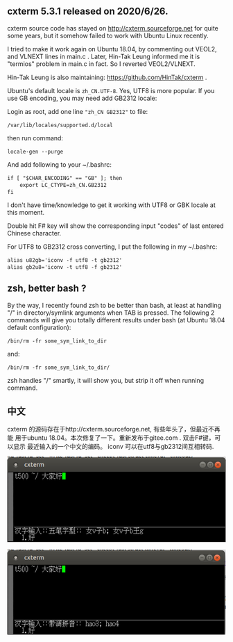 ## cxterm 5.3.1 released on 2020/6/26.

cxterm source code has stayed on http://cxterm.sourceforge.net for 
quite some years, but it somehow failed to work with Ubuntu Linux recently.

I tried to make it work again on Ubuntu 18.04, by commenting out VEOL2, 
and VLNEXT lines in main.c . Later, Hin-Tak Leung informed me it is "termios"
problem in main.c in fact. So I reverted VEOL2/VLNEXT.

Hin-Tak Leung is also maintaining: https://github.com/HinTak/cxterm .

Ubuntu's default locale is `zh_CN.UTF-8`. Yes, UTF8 is more popular. If you 
use GB encoding, you may need add GB2312 locale: 

Login as root, add one line `"zh_CN GB2312"` to file: 

    /var/lib/locales/supported.d/local

then run command:

    locale-gen --purge

And add following to your ~/.bashrc:

    if [ "$CHAR_ENCODING" == "GB" ]; then
	    export LC_CTYPE=zh_CN.GB2312
    fi

I don't have time/knowledge to get it working with UTF8 or GBK locale
at this moment.

Double hit F# key will show the corresponding input "codes" of last
entered Chinese character.

For UTF8 to GB2312 cross converting, I put the following in my ~/.bashrc:

    alias u82gb='iconv -f utf8 -t gb2312'
    alias gb2u8='iconv -t utf8 -f gb2312'

## zsh, better bash ?

By the way, I recently found zsh to be better than bash, at least at
handling "/" in directory/symlink arguments when TAB is pressed. 
The following 2 commands will give you totally different results 
under bash (at Ubuntu 18.04 default configuration):

    /bin/rm -fr some_sym_link_to_dir

and:

    /bin/rm -fr some_sym_link_to_dir/

zsh handles "/" smartly, it will show you, but strip it off when 
running command.

## 中文

cxterm 的源码存在于http://cxterm.sourceforge.net, 有些年头了，但最近不再能
用于ubuntu 18.04。本次修复了一下。重新发布于gitee.com . 双击F#键，可以显示
最近输入的一个中文的编码。 iconv 可以在utf8与gb2312间互相转码.

![wubi.png](Doc/screenshot/wubi.png)

![pinyin.png](Doc/screenshot/pinyin.png)

